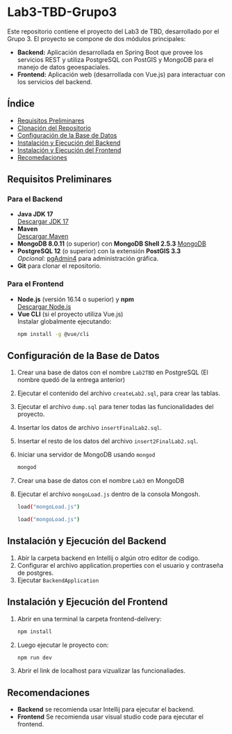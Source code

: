 # Lab3-TBD-Grupo3

Este repositorio contiene el proyecto del Lab3 de TBD, desarrollado por el Grupo 3. El proyecto se compone de dos módulos principales:

- **Backend:** Aplicación desarrollada en Spring Boot que provee los servicios REST y utiliza PostgreSQL con PostGIS y MongoDB para el manejo de datos geoespaciales.
- **Frontend:** Aplicación web (desarrollada con Vue.js) para interactuar con los servicios del backend.

## Índice

- [Requisitos Preliminares](#requisitos-preliminares)
- [Clonación del Repositorio](#clonación-del-repositorio)
- [Configuración de la Base de Datos](#configuración-de-la-base-de-datos)
- [Instalación y Ejecución del Backend](#instalación-y-ejecución-del-backend)
- [Instalación y Ejecución del Frontend](#instalación-y-ejecución-del-frontend)
- [Recomedaciones](#recomendaciones)

## Requisitos Preliminares

### Para el Backend

- **Java JDK 17**  
  [Descargar JDK 17](https://www.oracle.com/java/technologies/javase/jdk17-archive-downloads.html)
- **Maven**  
  [Descargar Maven](https://maven.apache.org/download.cgi)
- **MongoDB 8.0.11** (o superior) con **MongoDB Shell 2.5.3**
  [MongoDB](https://www.mongodb.com/try/download/community)
- **PostgreSQL 12** (o superior) con la extensión **PostGIS 3.3**  
  _Opcional:_ [pgAdmin4](https://www.pgadmin.org/download/) para administración gráfica.
- **Git** para clonar el repositorio.

### Para el Frontend

- **Node.js** (versión 16.14 o superior) y **npm**  
  [Descargar Node.js](https://nodejs.org/)
- **Vue CLI** (si el proyecto utiliza Vue.js)  
  Instalar globalmente ejecutando:
  ```bash
  npm install -g @vue/cli
  ```

## Configuración de la Base de Datos

1. Crear una base de datos con el nombre `Lab2TBD` en PostgreSQL (El nombre quedó de la entrega anterior)
2. Ejecutar el contenido del archivo `createLab2.sql`, para crear las tablas.
3. Ejecutar el archivo `dump.sql` para tener todas las funcionalidades del proyecto.
4. Insertar los datos de archivo `insertFinalLab2.sql`.
5. Insertar el resto de los datos del archivo `insert2FinalLab2.sql`.
6. Iniciar una servidor de MongoDB usando `mongod`
   ```bash
   mongod

   ```
7. Crear una base de datos con el nombre `Lab3` en MongoDB
8. Ejecutar el archivo `mongoLoad.js` dentro de la consola Mongosh.
   
   ```bash
   load("mongoLoad.js")

   ```

   ```bash
   load("mongoLoad.js")

   ```

## Instalación y Ejecución del Backend

1. Abir la carpeta backend en Intellij o algún otro editor de codigo.
2. Configurar el archivo application.properties con el usuario y contraseña de postgres.
3. Ejecutar `BackendApplication`

## Instalación y Ejecución del Frontend

1. Abrir en una terminal la carpeta frontend-delivery:

   ```bash
   npm install

   ```

2. Luego ejecutar le proyecto con:

   ```bash
   npm run dev

   ```

3. Abrir el link de localhost para vizualizar las funcionaliades.

## Recomendaciones

- **Backend** se recomienda usar Intellij para ejecutar el backend.
- **Frontend** Se recomienda usar visual studio code para ejecutar el frontend.
